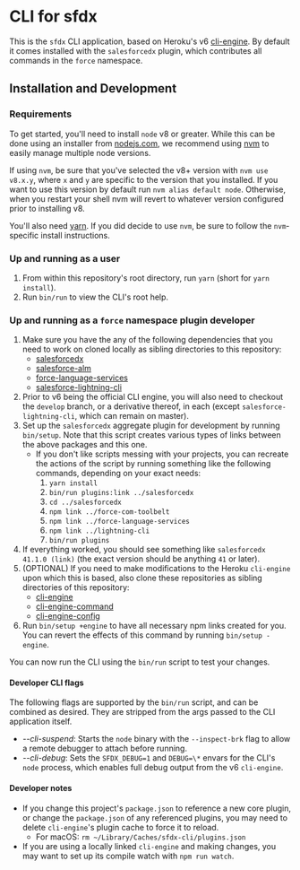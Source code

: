 # CLI for sfdx

This is the `sfdx` CLI application, based on Heroku's v6
[cli-engine](https://github.com/heroku/cli-engine).  By default it comes installed with the `salesforcedx` plugin, which contributes all commands in the `force` namespace.

## Installation and Development

### Requirements

To get started, you'll need to install `node` v8 or greater.  While this can be done using an installer from [nodejs.com](nodejs.com), we recommend using [nvm](https://github.com/creationix/nvm) to easily manage multiple node versions.

If using `nvm`, be sure that you've selected the v8+ version with `nvm use v8.x.y`, where `x` and `y` are specific to the version that you installed. If you want to use this version by default run `nvm alias default node`. Otherwise, when you restart your shell nvm will revert to whatever version configured prior to installing v8.

You'll also need [yarn](https://yarnpkg.com/en/docs/install).  If you did decide to use `nvm`, be sure to follow the `nvm`-specific install instructions.

### Up and running as a user

1. From within this repository's root directory, run `yarn` (short for `yarn install`).
1. Run `bin/run` to view the CLI's root help.

### Up and running as a `force` namespace plugin developer

1. Make sure you have the any of the following dependencies that you need to work on cloned locally as sibling directories to this repository:
    * [salesforcedx](https://git.soma.salesforce.com/salesforcedx/salesforcedx)
    * [salesforce-alm](https://git.soma.salesforce.com/ALMSourceDrivenDev/force-com-toolbelt)
    * [force-language-services](https://git.soma.salesforce.com/DevTools/force-language-services)
    * [salesforce-lightning-cli](https://git.soma.salesforce.com/aura/lightning-cli)
1. Prior to v6 being the official CLI engine, you will also need to checkout the `develop` branch, or a derivative thereof, in each (except `salesforce-lightning-cli`, which can remain on master).
1. Set up the `salesforcedx` aggregate plugin for development by running `bin/setup`.  Note that this script creates various types of links between the above packages and this one.
    * If you don't like scripts messing with your projects, you can recreate the actions of the script by running something like the following commands, depending on your exact needs:
        1. `yarn install`
        1. `bin/run plugins:link ../salesforcedx`
        1. `cd ../salesforcedx`
        1. `npm link ../force-com-toolbelt`
        1. `npm link ../force-language-services`
        1. `npm link ../lightning-cli`
        1. `bin/run plugins`
1. If everything worked, you should see something like `salesforcedx 41.1.0 (link)` (the exact version should be anything `41` or later).
1. (OPTIONAL) If you need to make modifications to the Heroku `cli-engine` upon which this is based, also clone these repositories as sibling directories of this repository:
    * [cli-engine](https://github.com/heroku/cli-engine)
    * [cli-engine-command](https://github.com/heroku/cli-engine-command)
    * [cli-engine-config](https://github.com/heroku/cli-engine-config)
1. Run `bin/setup +engine` to have all necessary npm links created for you.  You can revert the effects of this command by running `bin/setup -engine`.

You can now run the CLI using the `bin/run` script to test your changes.

#### Developer CLI flags

The following flags are supported by the `bin/run` script, and can be combined as desired.  They are stripped from the args passed to the CLI application itself.

* *--cli-suspend*: Starts the `node` binary with the `--inspect-brk` flag to allow a remote debugger to attach before running.
* *--cli-debug*: Sets the `SFDX_DEBUG=1` and `DEBUG=\*` envars for the CLI's `node` process, which enables full debug output from the v6 `cli-engine`.

#### Developer notes

* If you change this project's `package.json` to reference a new core plugin, or change the `package.json` of any referenced plugins, you may need to delete `cli-engine`'s plugin cache to force it to reload.
    * For macOS: `rm ~/Library/Caches/sfdx-cli/plugins.json`
* If you are using a locally linked `cli-engine` and making changes, you may want to set up its compile watch with `npm run watch`.
